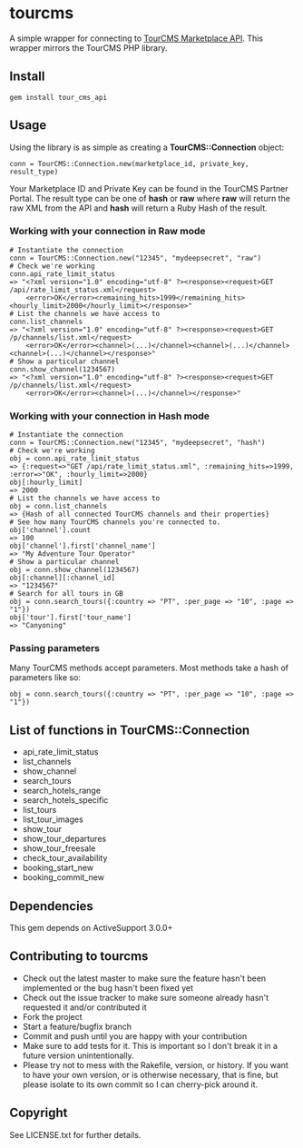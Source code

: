 # tourcms

A simple wrapper for connecting to [TourCMS Marketplace API](http://www.tourcms.com/support/api/mp/). This wrapper mirrors the TourCMS PHP library.

## Install

	gem install tour_cms_api

## Usage

Using the library is as simple as creating a **TourCMS::Connection** object:

	conn = TourCMS::Connection.new(marketplace_id, private_key, result_type)

Your Marketplace ID and Private Key can be found in the TourCMS Partner Portal. The result type can be one of **hash** or **raw** where **raw** will return the raw XML from the API and **hash** will return a Ruby Hash of the result.

### Working with your connection in Raw mode

	# Instantiate the connection
	conn = TourCMS::Connection.new("12345", "mydeepsecret", "raw")
	# Check we're working
	conn.api_rate_limit_status
	=> "<?xml version="1.0" encoding="utf-8" ?><response><request>GET /api/rate_limit_status.xml</request>
		<error>OK</error><remaining_hits>1999</remaining_hits><hourly_limit>2000</hourly_limit></response>"
	# List the channels we have access to
	conn.list_channels
	=> "<?xml version="1.0" encoding="utf-8" ?><response><request>GET /p/channels/list.xml</request>
		<error>OK</error><channel>(...)</channel><channel>(...)</channel><channel>(...)</channel></response>"
	# Show a particular channel
	conn.show_channel(1234567)
	=> "<?xml version="1.0" encoding="utf-8" ?><response><request>GET /p/channels/list.xml</request>
		<error>OK</error><channel>(...)</channel></response>"

### Working with your connection in Hash mode

	# Instantiate the connection
	conn = TourCMS::Connection.new("12345", "mydeepsecret", "hash")
	# Check we're working
	obj = conn.api_rate_limit_status
	=> {:request=>"GET /api/rate_limit_status.xml", :remaining_hits=>1999, :error=>"OK", :hourly_limit=>2000}
	obj[:hourly_limit]
	=> 2000
	# List the channels we have access to
	obj = conn.list_channels
	=> {Hash of all connected TourCMS channels and their properties}
	# See how many TourCMS channels you're connected to.
	obj['channel'].count
	=> 100
	obj['channel'].first['channel_name']
	=> "My Adventure Tour Operator"
	# Show a particular channel
	obj = conn.show_channel(1234567)
	obj[:channel][:channel_id]
	=> "1234567"
	# Search for all tours in GB
	obj = conn.search_tours({:country => "PT", :per_page => "10", :page => "1"})
	obj['tour'].first['tour_name']
	=> "Canyoning"


### Passing parameters

Many TourCMS methods accept parameters. Most methods take a hash of parameters like so:

	obj = conn.search_tours({:country => "PT", :per_page => "10", :page => "1"})

## List of functions in TourCMS::Connection

*	api\_rate\_limit\_status
*	list\_channels
*	show\_channel
*	search\_tours
*	search\_hotels\_range
*	search\_hotels\_specific
*	list\_tours
*	list\_tour\_images
*	show\_tour
*	show\_tour\_departures
*	show\_tour\_freesale
*	check\_tour\_availability
*	booking\_start\_new
*	booking\_commit\_new

## Dependencies

This gem depends on ActiveSupport 3.0.0+

## Contributing to tourcms

* Check out the latest master to make sure the feature hasn't been implemented or the bug hasn't been fixed yet
* Check out the issue tracker to make sure someone already hasn't requested it and/or contributed it
* Fork the project
* Start a feature/bugfix branch
* Commit and push until you are happy with your contribution
* Make sure to add tests for it. This is important so I don't break it in a future version unintentionally.
* Please try not to mess with the Rakefile, version, or history. If you want to have your own version, or is otherwise necessary, that is fine, but please isolate to its own commit so I can cherry-pick around it.

## Copyright

See LICENSE.txt for further details.
